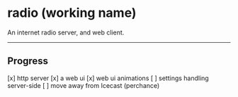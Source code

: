 # radio (working name)

An internet radio server, and web client.

---

## Progress

[x] http server
[x] a web ui
[x] web ui animations
[ ] settings handling server-side
[ ] move away from Icecast (perchance)
